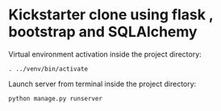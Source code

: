 # Kickstarter clone using flask , bootstrap and SQLAlchemy

Virtual environment activation inside the project directory:

`. ../venv/bin/activate`


Launch server from terminal inside the project directory:

`python manage.py runserver`



